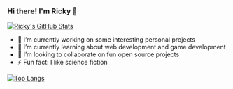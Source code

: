 ### Hi there! I'm Ricky 👋

[![Ricky's GitHub Stats](https://github-readme-stats.vercel.app/api?username=rickyc0626&hide_border=true&hide_rank=true&show_icons=true)](https://github.com/anuraghazra/github-readme-stats)

- 🔭 I’m currently working on some interesting personal projects
- 🌱 I’m currently learning about web development and game development
- 👯 I’m looking to collaborate on fun open source projects
- ⚡ Fun fact: I like science fiction

[![Top Langs](https://github-readme-stats.rickyc0626.vercel.app/api/top-langs/?username=rickyc0626&layout=compact&hide_border=true)](https://github.com/anuraghazra/github-readme-stats)
